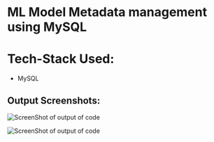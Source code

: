 # ML Model Metadata management using MySQL
# Tech-Stack Used:
- MySQL
## Output Screenshots:

![ScreenShot of output of code](screenshot-sql1.png)

![ScreenShot of output of code](screenshot-sql2.png)
